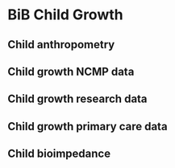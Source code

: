 # BiB Child Growth

## Child anthropometry

## Child growth NCMP data

## Child growth research data

## Child growth primary care data

## Child bioimpedance

